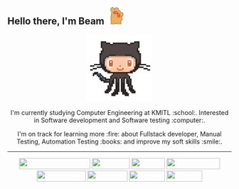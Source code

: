 ## Hello there, I'm Beam <img width="40" height="40" src="https://github.com/l3eamster/l3eamster/blob/main/giphy.gif"> 

<p align="center">
  <img width="150" height="150" src="https://github.com/l3eamster/l3eamster/blob/main/octocat.gif">
  <p align="center" > I'm currently studying Computer Engineering at KMITL :school:. Interested in Software development and Software testing :computer:. </p>
  <p align="center" > I'm on track for learning more :fire: about Fullstack developer, Manual Testing, Automation Testing :books: and improve my soft skills :smile:. 
</p>

---

<p align="center">
<img width="160" height="25" src="https://img.shields.io/badge/Visual%20Studio%20Code-0078d7.svg?style=for-the-badge&logo=visual-studio-code&logoColor=white">
<img width="85" height="25" src="https://img.shields.io/badge/html5-%23E34F26.svg?style=for-the-badge&logo=html5&logoColor=white">
<img width="75" height="25" src="https://img.shields.io/badge/css3-%231572B6.svg?style=for-the-badge&logo=css3&logoColor=white">
<img width="120" height="25" src="https://img.shields.io/badge/javascript-%23323330.svg?style=for-the-badge&logo=javascript&logoColor=%23F7DF1E">
<img width="110" height="25" src="https://img.shields.io/badge/typescript-%23007ACC.svg?style=for-the-badge&logo=typescript&logoColor=white">
<img width="90" height="25" src="https://img.shields.io/badge/python-3670A0?style=for-the-badge&logo=python&logoColor=ffdd54">
<img width="80" height="25" src="https://img.shields.io/badge/react-%2320232a.svg?style=for-the-badge&logo=react&logoColor=%2361DAFB">
<img width="80" height="25" src="https://img.shields.io/badge/figma-%23F24E1E.svg?style=for-the-badge&logo=figma&logoColor=white">
</p>


<!--
**l3eamster/l3eamster** is a ✨ _special_ ✨ repository because its `README.md` (this file) appears on your GitHub profile.

Here are some ideas to get you started:

- 🔭 I’m currently working on ...
- 🌱 I’m currently learning ...
- 👯 I’m looking to collaborate on ...
- 🤔 I’m looking for help with ...
- 💬 Ask me about ...
- 📫 How to reach me: ...
- 😄 Pronouns: ...
- ⚡ Fun fact: ...
-->
